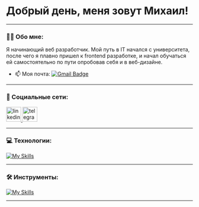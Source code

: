 
# Добрый день, меня зовут Михаил!

---

### :man_technologist: Обо мне:

Я начинающий веб разработчик. Мой путь в IT начался с университета, после чего я плавно пришел к frontend разработке, и начал обучаться ей самостоятельно по пути опробовав себя и в веб-дизайне.

- :mailbox: Моя почта: [![Gmail Badge](https://img.shields.io/badge/-Gmail-red?style=flat&logo=Gmail&logoColor=white)](mailto:mafri.michel@gmail.com)

---

### 🤝 Социальные сети:

  <div id="badges">
    <a href="https://www.linkedin.com/in/michel-migalov/" target="_blank">
      <img src="https://cdn-icons-png.flaticon.com/512/2504/2504799.png" width="40" height="40" alt="linkedin" />
    </a>
    <a href="https://t.me/migal4" target="_blank">
      <img src="https://cdn-icons-png.flaticon.com/512/2111/2111646.png" width="40" height="40" alt="telegram group" />
    </a>
  </div>

---

### 💻 Технологии:

[![My Skills](https://skillicons.dev/icons?i=html,css,js,ts,react,vue,gulp,webpack)](https://skillicons.dev)

---

### 🛠 Инструменты:

[![My Skills](https://skillicons.dev/icons?i=figma,photoshop,vscode)](https://skillicons.dev)

---
